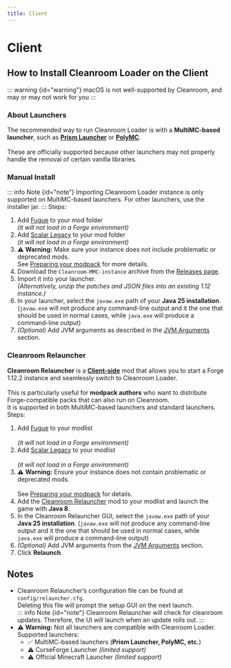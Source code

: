 ```yaml
---
title: Client
---
```


# Client

## How to Install Cleanroom Loader on the Client

::: warning {id="warning"}
macOS is not well-supported by Cleanroom, and may or may not work for you
:::

### About Launchers

The recommended way to run Cleanroom Loader is with a **MultiMC-based launcher**, such as **[Prism Launcher](https://prismlauncher.org/download/windows/)** or **[PolyMC](https://polymc.org/download/)**.<br>  
These are officially supported because other launchers may not properly handle the removal of certain vanilla libraries.<br>

### Manual Install

::: info Note {id="note"}
Importing Cleanroom Loader instance is only supported on MultiMC-based launchers. For other launchers, use the installer jar.
:::
Steps:
1. Add [Fugue](https://www.curseforge.com/minecraft/mc-mods/fugue) to your mod folder<br>
   *(it will not load in a Forge environment)*
2. Add [Scalar Legacy](https://www.curseforge.com/minecraft/mc-mods/scalar-legacy) to your mod folder<br>
   *(it will not load in a Forge environment)*
3. :warning: **Warning:** Make sure your instance does not include problematic or deprecated mods.<br>
   See [Preparing your modpack](/wiki/end-user-guide/preparing-your-modpack) for more details.
4. Download the `Cleanroom-MMC-instance` archive from the [Releases page](https://github.com/CleanroomMC/Cleanroom/releases).
5. Import it into your launcher.<br>
   *(Alternatively, unzip the patches and JSON files into an existing 1.12 instance.)*
6. In your launcher, select the `javaw.exe` path of your **Java 25 installation**. (`javaw.exe` will not produce any command-line output and it the one that should be used in normal cases, while `java.exe` will produce a command-line output)
7. *(Optional)* Add JVM arguments as described in the [JVM Arguments](/wiki/end-user-guide/args) section.

### Cleanroom Relauncher

**Cleanroom Relauncher** is a <ins>**Client-side**</ins> mod that allows you to start a Forge 1.12.2 instance and seamlessly switch to Cleanroom Loader.<br>  
This is particularly useful for **modpack authors** who want to distribute Forge-compatible packs that can also run on Cleanroom.<br>
It is supported in both MultiMC-based launchers and standard launchers.<br>
Steps:
1. Add [Fugue](https://www.curseforge.com/minecraft/mc-mods/fugue) to your modlist<br>  
   *(it will not load in a Forge environment)*
2. Add [Scalar Legacy](https://www.curseforge.com/minecraft/mc-mods/scalar-legacy) to your modlist<br>  
   *(it will not load in a Forge environment)*
3. :warning: **Warning:** Ensure your instance does not contain problematic or deprecated mods.<br>  
   See [Preparing your modpack](/wiki/end-user-guide/preparing-your-modpack) for details.
4. Add the [Cleanroom Relauncher](https://www.curseforge.com/minecraft/mc-mods/cleanroom-relauncher) mod to your modlist and launch the game with **Java 8**.
5. In the Cleanroom Relauncher GUI, select the `javaw.exe` path of your **Java 25 installation**. (`javaw.exe` will not produce any command-line output and it the one that should be used in normal cases, while `java.exe` will produce a command-line output)
6. *(Optional)* Add JVM arguments from the [JVM Arguments](/wiki/end-user-guide/args) section.
7. Click **Relaunch**.

## Notes

- Cleanroom Relauncher’s configuration file can be found at `config/relauncher.cfg`. <br> Deleting this file will prompt the setup GUI on the next launch.<br>
  ::: info Note {id="note"}
  Cleanroom Relauncher will check for cleanroom updates. Therefore, the UI will launch when an update rolls out.
  :::
- :warning: **Warning:** Not all launchers are compatible with Cleanroom Loader. <br> Supported launchers:
    - :white_check_mark: MultiMC-based launchers (**Prism Launcher, PolyMC, etc.**)
    - :warning: CurseForge Launcher *(limited support)*
    - :warning: Official Minecraft Launcher *(limited support)*
